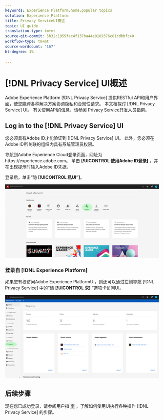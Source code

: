 ```yaml
---
keywords: Experience Platform;home;popular topics
solution: Experience Platform
title: Privacy ServiceUI概述
topic: UI guide
translation-type: tm+mt
source-git-commit: 5b32c1955fac4f137ba44e8189376c81cdbbfc40
workflow-type: tm+mt
source-wordcount: '167'
ht-degree: 1%

---
```



# [!DNL Privacy Service] UI概述

Adobe Experience Platform [!DNL Privacy Service] 提供RESTful API和用户界面，使您能跨各种解决方案协调隐私和合规性请求。 本文档探讨 [!DNL Privacy Service] UI。 有关使用API的信息，请参阅 [Privacy Service开发人员指南](../api/getting-started.md)。

## Log in to the [!DNL Privacy Service] UI

您必须具有Adobe ID才能验证到 [!DNL Privacy Service] UI。 此外，您必须在Adobe ID所关联的组织内具有系统管理员权限。

导航到Adobe Experience Cloud登录页面，网址为https://experience.adobe.com。 单击 **[!UICONTROL 使用Adobe ID登录]** ，并在出现提示时输入Adobe ID凭据。

登录后，单击“隐 **[!UICONTROL 私UI”]**。

![](../images/ui-overview/quick-access.png)

### 登录自 [!DNL Experience Platform]

如果您有权访问Adobe Experience PlatformUI，则还可以通过左侧导航 [!DNL Privacy Service] 中的“请 **[!UICONTROL 求]** ”选项卡访问UI。

![](../images/ui-overview/platform.png)

## 后续步骤

现在您已成功登录，请参阅用户指 [南](user-guide.md) ，了解如何使用UI执行各种操作 [!DNL Privacy Service] 的步骤。